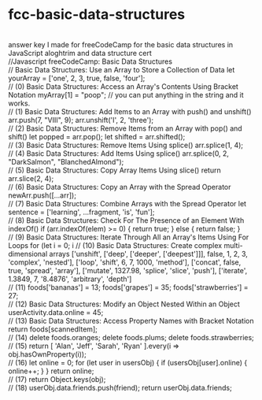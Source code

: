 # fcc-basic-data-structures
<br>
answer key I made for freeCodeCamp for the basic data structures in JavaScript aloghtrim and data structure cert
<br>
//Javascript freeCodeCamp: Basic Data Structures
<br>
// Basic Data Structures: Use an Array to Store a Collection of Data
let yourArray = ['one', 2, 3, true, false, 'four'];
<br>
// (0) Basic Data Structures: Access an Array's Contents Using Bracket Notation
myArray[1] = "poop"; // you can put anything in the string and it works.
<br>
// (1) Basic Data Structures: Add Items to an Array with push() and unshift()
arr.push(7, "VIII", 9);
arr.unshift('I', 2, 'three');
<br>
// (2) Basic Data Structures: Remove Items from an Array with pop() and shift()
let popped = arr.pop();
let shifted = arr.shifted();
<br>
// (3) Basic Data Structures: Remove Items Using splice()
arr.splice(1, 4);
<br>
// (4) Basic Data Structures: Add Items Using splice()
arr.splice(0, 2, "DarkSalmon", "BlanchedAlmond");
<br>
// (5) Basic Data Structures: Copy Array Items Using slice()
return arr.slice(2, 4);
<br>
// (6) Basic Data Structures: Copy an Array with the Spread Operator
newArr.push([...arr]);
<br>
// (7) Basic Data Structures: Combine Arrays with the Spread Operator
let sentence = ['learning', ...fragment, 'is', 'fun'];
<br>
// (8) Basic Data Structures: Check For The Presence of an Element With indexOf()
if (arr.indexOf(elem) >= 0) {
    return true;
} else {
    return false;
}
<br>
// (9) Basic Data Structures: Iterate Through All an Array's Items Using For Loops
for (let i = 0; i<arr.length; i++) {
    if (arr[i].indexOf(elem) < 0) {
        newArr.push(arr[i]);
    }
}
<br>
// (10) Basic Data Structures: Create complex multi-dimensional arrays
['unshift', ['deep', ['deeper', ['deepest']]], false, 1, 2, 3, 'complex', 'nested'],
    ['loop', 'shift', 6, 7, 1000, 'method'],
    ['concat', false, true, 'spread', 'array'],
    ['mutate', 1327.98, 'splice', 'slice', 'push'],
    ['iterate', 1.3849, 7, '8.4876', 'arbitrary', 'depth']

<br>
// (11)
foods['bananas'] = 13;
foods['grapes'] = 35;
foods['strawberries'] = 27;
<br>
// (12) Basic Data Structures: Modify an Object Nested Within an Object
userActivity.data.online = 45;
<br>
// (13) Basic Data Structures: Access Property Names with Bracket Notation
return foods[scannedItem];
<br>
// (14)
delete foods.oranges;
delete foods.plums;
delete foods.strawberries;
<br>
// (15)
return [
    'Alan',
    'Jeff',
    'Sarah',
    'Ryan'
].every(i => obj.hasOwnProperty(i));
<br>
// (16)
let online = 0;
for (let user in usersObj) {
    if (usersObj[user].online) {
        online++;
    }
}
return online;
<br>
// (17)
return Object.keys(obj);
<br>
// (18)
userObj.data.friends.push(friend);
return userObj.data.friends;
<br>
